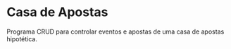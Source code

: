 # Casa de Apostas
Programa CRUD para controlar eventos e apostas de uma casa de apostas hipotética.

